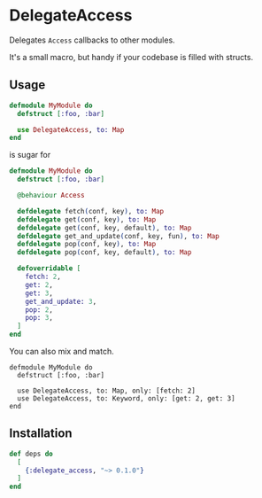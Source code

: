 # DelegateAccess

Delegates `Access` callbacks to other modules.

It's a small macro, but handy if your codebase is filled with structs.

## Usage

```elixir
defmodule MyModule do
  defstruct [:foo, :bar]

  use DelegateAccess, to: Map
end
```

is sugar for

```elixir
defmodule MyModule do
  defstruct [:foo, :bar]

  @behaviour Access

  defdelegate fetch(conf, key), to: Map
  defdelegate get(conf, key), to: Map
  defdelegate get(conf, key, default), to: Map
  defdelegate get_and_update(conf, key, fun), to: Map
  defdelegate pop(conf, key), to: Map
  defdelegate pop(conf, key, default), to: Map

  defoverridable [
    fetch: 2,
    get: 2,
    get: 3,
    get_and_update: 3,
    pop: 2,
    pop: 3,
  ]
end
```

You can also mix and match.

```
defmodule MyModule do
  defstruct [:foo, :bar]

  use DelegateAccess, to: Map, only: [fetch: 2]
  use DelegateAccess, to: Keyword, only: [get: 2, get: 3]
end
```

## Installation

```elixir
def deps do
  [
    {:delegate_access, "~> 0.1.0"}
  ]
end
```
